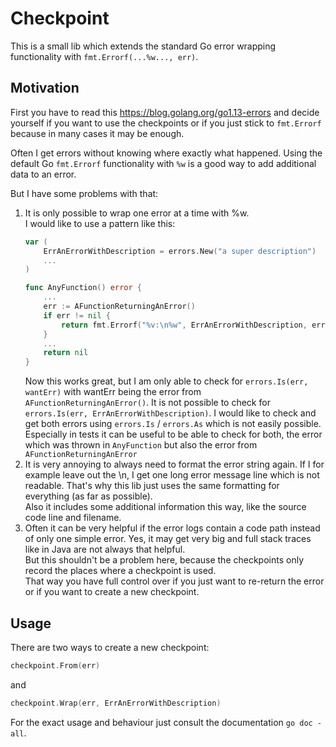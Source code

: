 # Checkpoint

This is a small lib which extends the standard Go error wrapping functionality with `fmt.Errorf(...%w..., err)`.

## Motivation
First you have to read this https://blog.golang.org/go1.13-errors and decide yourself if you want to use the checkpoints 
or if you just stick to `fmt.Errorf` because in many cases it may be enough.


Often I get errors without knowing where exactly what happened.
Using the default Go `fmt.Errorf` functionality with `%w` is a good way to add additional data to an error.

But I have some problems with that:
1. It is only possible to wrap one error at a time with %w.  
    I would like to use a pattern like this:
    ```go
    var (
        ErrAnErrorWithDescription = errors.New("a super description")
        ...
    )
    
    func AnyFunction() error {
        ...
        err := AFunctionReturningAnError()
        if err != nil {
            return fmt.Errorf("%v:\n%w", ErrAnErrorWithDescription, err)
        }
        ...
        return nil
    }
    ```
    Now this works great, but I am only able to check for `errors.Is(err, wantErr)` with wantErr being the error from
    `AFunctionReturningAnError()`. It is not possible to check for `errors.Is(err, ErrAnErrorWithDescription)`.
    I would like to check and get both errors using `errors.Is` / `errors.As` which is not easily possible.  
    Especially in tests it can be useful to be able to check for both, the error which was thrown in `AnyFunction` but also the error from
    `AFunctionReturningAnError`
2. It is very annoying to always need to format the error string again. If I for example leave out the \n, I get one long error message line 
    which is not readable. That's why this lib just uses the same formatting for everything (as far as possible).  
    Also it includes some additional information this way, like the source code line and filename.
3. Often it can be very helpful if the error logs contain a code path instead of only one simple error. Yes, it may 
    get very big and full stack traces like in Java are not always that helpful.  
    But this shouldn't be a problem here, because the checkpoints only record the places where a checkpoint is used.  
    That way you have full control over if you just want to re-return the error or if you want to create a new checkpoint.
   
## Usage
There are two ways to create a new checkpoint:
```go
checkpoint.From(err)
```
and
```go
checkpoint.Wrap(err, ErrAnErrorWithDescription)
```
For the exact usage and behaviour just consult the documentation `go doc -all`.